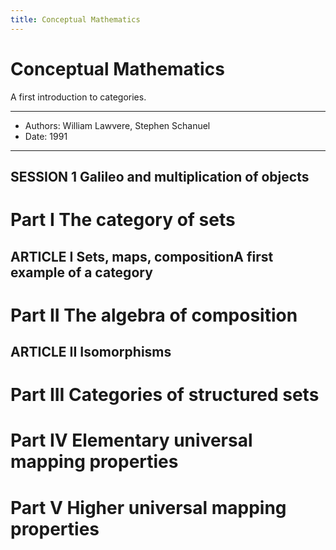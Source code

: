 ```yaml
---
title: Conceptual Mathematics
---
```


# Conceptual Mathematics

A first introduction to categories.

------
- Authors: William Lawvere, Stephen Schanuel
- Date: 1991
------

## SESSION 1 Galileo and multiplication of objects

# Part I The category of sets

## ARTICLE I Sets, maps, compositionA first example of a category

# Part II The algebra of composition

## ARTICLE II Isomorphisms

# Part III Categories of structured sets

# Part IV Elementary universal mapping properties

# Part V Higher universal mapping properties

